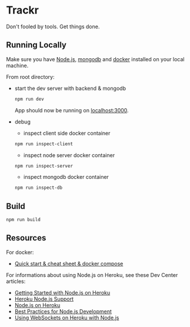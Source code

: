 # Trackr

Don't fooled by tools. Get things done.

## Running Locally

Make sure you have [Node.js](http://nodejs.org/), [mongodb](https://docs.mongodb.com/manual/tutorial/getting-started/) and [docker](https://www.docker.com/get-started) installed on your local machine.

From root directory:
- start the dev server with backend & mongodb
  ```sh
  npm run dev
  ```

  App should now be running on [localhost:3000](http://localhost:3000/).
- debug 
  - inspect client side docker container
  ```sh
  npm run inspect-client
  ```
  - inspect node server docker container
  ```sh
  npm run inspect-server
  ```
  - inspect mongodb docker container
  ```sh
  npm run inspect-db
  ```

## Build
```sh
npm run build
```

## Resources

For docker:

- [Quick start & cheat sheet & docker compose](https://github.com/eelfonik/dev-infra/blob/master/docker.md)

For informations about using Node.js on Heroku, see these Dev Center articles:

- [Getting Started with Node.js on Heroku](https://devcenter.heroku.com/articles/getting-started-with-nodejs)
- [Heroku Node.js Support](https://devcenter.heroku.com/articles/nodejs-support)
- [Node.js on Heroku](https://devcenter.heroku.com/categories/nodejs)
- [Best Practices for Node.js Development](https://devcenter.heroku.com/articles/node-best-practices)
- [Using WebSockets on Heroku with Node.js](https://devcenter.heroku.com/articles/node-websockets)
